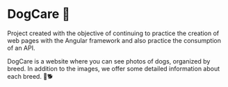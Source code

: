 # DogCare 🐶

Project created with the objective of continuing to practice the creation of web pages with the Angular framework and also practice the consumption of an API.

DogCare is a website where you can see photos of dogs, organized by breed. In addition to the images, we offer some detailed information about each breed. 🦴🐕
